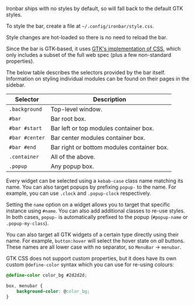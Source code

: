 Ironbar ships with no styles by default, so will fall back to the default GTK styles.

To style the bar, create a file at `~/.config/ironbar/style.css`.

Style changes are hot-loaded so there is no need to reload the bar.

Since the bar is GTK-based, it uses [GTK's implementation of CSS](https://docs.gtk.org/gtk3/css-overview.html),
which only includes a subset of the full web spec (plus a few non-standard properties).

The below table describes the selectors provided by the bar itself.
Information on styling individual modules can be found on their pages in the sidebar.

| Selector       | Description                                |
|----------------|--------------------------------------------|
| `.background`  | Top-level window.                          |
| `#bar`         | Bar root box.                              |
| `#bar #start`  | Bar left or top modules container box.     |
| `#bar #center` | Bar center modules container box.          |
| `#bar #end`    | Bar right or bottom modules container box. |
| `.container`   | All of the above.                          |
| `.popup`       | Any popup box.                             |

Every widget can be selected using a `kebab-case` class name matching its name. 
You can also target popups by prefixing `popup-` to the name. For example, you can use `.clock` and `.popup-clock` respectively.

Setting the `name` option on a widget allows you to target that specific instance using `#name`. 
You can also add additional classes to re-use styles. In both cases, `popup-` is automatically prefixed to the popup (`#popup-name` or `.popup-my-class`).

You can also target all GTK widgets of a certain type directly using their name. For example, `button:hover` will select the hover state on *all* buttons.
These names are all lower case with no separator, so `MenuBar` -> `menubar`.

GTK CSS does not support custom properties, but it does have its own custom `@define-color` syntax which you can use for re-using colours:

```css
@define-color color_bg #2d2d2d;

box, menubar {
    background-color: @color_bg;
}
```